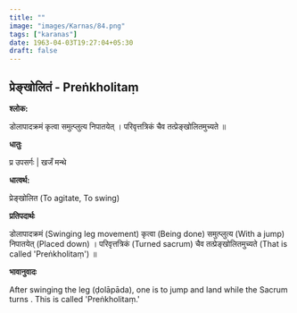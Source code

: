 ```yaml
---
title: ""
image: "images/Karnas/84.png"
tags: ["karanas"]
date: 1963-04-03T19:27:04+05:30
draft: false
---
```


## प्रेङ्खोलितं - Preṅkholitaṃ

**श्लोक:**

डोलापादक्रमं कृत्वा समुत्प्लुत्य निपातयेत् । परिवृत्तत्रिकं चैव तत्प्रेङ्खोलितमुच्यते ॥

**धातुः**

प्र उपसर्गः | खजँ मन्थे

**धात्वर्थ:**

प्रेङ्खोलित (To agitate, To swing)

**प्रतिपदार्थः**

डोलापादक्रमं (Swinging leg movement) कृत्वा (Being done) समुत्प्लुत्य (With a jump) निपातयेत् (Placed down) । परिवृत्तत्रिकं (Turned sacrum) चैव तत्प्रेङ्खोलितमुच्यते (That is called 'Preṅkholitaṃ') ॥

**भावानुवादः**

After swinging the leg (ḍolāpāda), one is to jump and land while the Sacrum turns . This is called 'Preṅkholitaṃ.'
